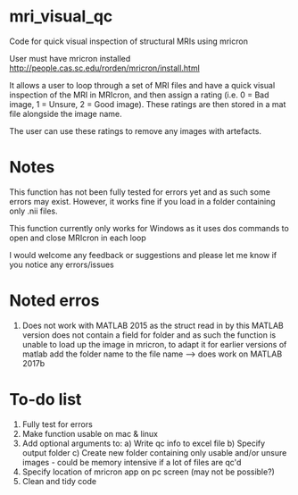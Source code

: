 # mri_visual_qc
Code for quick visual inspection of structural MRIs using mricron

User must have mricron installed http://people.cas.sc.edu/rorden/mricron/install.html 

It allows a user to loop through a set of MRI files and have a quick visual inspection of the MRI in MRIcron, and then assign a rating (i.e. 0 = Bad image, 1 = Unsure, 2 = Good image).  These ratings are then stored in a mat file alongside the image name.

The user can use these ratings to remove any images with artefacts.

# Notes
This function has not been fully tested for errors yet and as such some errors may exist. However, it works fine if you load in a folder containing only .nii files.

This function currently only works for Windows as it uses dos commands to open and close MRIcron in each loop

I would welcome any feedback or suggestions and please let me know if you notice any errors/issues

# Noted erros
1) Does not work with MATLAB 2015 as the struct read in by this MATLAB version does not contain a field for folder and as such the function is unable to load up the image in mricron, to adapt it for earlier versions of matlab add the folder name to the file name --> does work on MATLAB 2017b

# To-do list
1) Fully test for errors
2) Make function usable on mac & linux
3) Add optional arguments to:
        a) Write qc info to excel file
        b) Specify output folder
        c) Create new folder containing only usable and/or unsure images - could be memory intensive if a lot of files are qc'd
4) Specify location of mricron app on pc screen (may not be possible?)
5) Clean and tidy code
